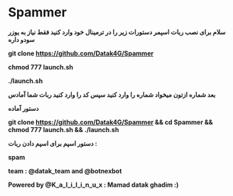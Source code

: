 # Spammer

**سلام برای نصب ربات اسپمر دستورات زیر را در ترمینال خود وارد کنید فقط نیاز به یوزر سودو داره**

**git clone https://github.com/Datak4G/Spammer**

**chmod 777 launch.sh**

**./launch.sh**

**بعد شماره ازتون میخواد شماره را وارد کنید  سپس کد را وارد کنید ربات شما آمادس**

**دستور آماده**

**git clone https://github.com/Datak4G/Spammer && cd Spammer && chmod 777 launch.sh && ./launch.sh**

**دستور اسپم برای اسپم دادن ربات :**

**spam**




**team : @datak_team and @botnexbot**

**Powered by @K_a_I_i_I_i_n_u_x : Mamad datak ghadim :)**
